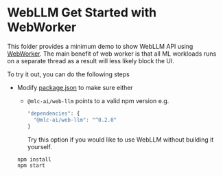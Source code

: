# WebLLM Get Started with WebWorker

This folder provides a minimum demo to show WebLLM API using
[WebWorker](https://developer.mozilla.org/en-US/docs/Web/API/Web_Workers_API/Using_web_workers).
The main benefit of web worker is that all ML workloads runs on a separate thread as a result
will less likely block the UI.

To try it out, you can do the following steps

- Modify [package.json](package.json) to make sure either
    - `@mlc-ai/web-llm` points to a valid npm version e.g.
      ```js
      "dependencies": {
        "@mlc-ai/web-llm": "^0.2.0"
      }
      ```
      Try this option if you would like to use WebLLM without building it yourself.

  ```bash
  npm install
  npm start
  ```
